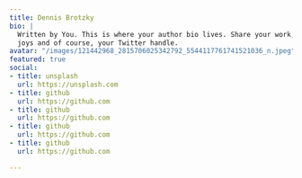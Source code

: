 ```yaml
---
title: Dennis Brotzky
bio: |
  Written by You. This is where your author bio lives. Share your work, your
  joys and of course, your Twitter handle.
avatar: "/images/121442968_2815706025342792_5544117761741521036_n.jpeg"
featured: true
social:
- title: unsplash
  url: https://unsplash.com
- title: github
  url: https://github.com
- title: github
  url: https://github.com
- title: github
  url: https://github.com
- title: github
  url: https://github.com

---
```

